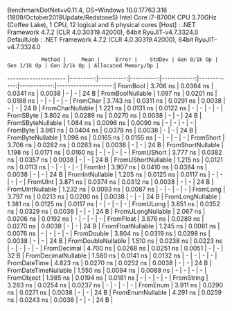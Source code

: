 
BenchmarkDotNet=v0.11.4, OS=Windows 10.0.17763.316 (1809/October2018Update/Redstone5)
Intel Core i7-8700K CPU 3.70GHz (Coffee Lake), 1 CPU, 12 logical and 6 physical cores
  [Host]     : .NET Framework 4.7.2 (CLR 4.0.30319.42000), 64bit RyuJIT-v4.7.3324.0
  DefaultJob : .NET Framework 4.7.2 (CLR 4.0.30319.42000), 64bit RyuJIT-v4.7.3324.0


               Method |     Mean |     Error |    StdDev | Gen 0/1k Op | Gen 1/1k Op | Gen 2/1k Op | Allocated Memory/Op |
--------------------- |---------:|----------:|----------:|------------:|------------:|------------:|--------------------:|
             FromBool | 3.706 ns | 0.0364 ns | 0.0341 ns |      0.0038 |           - |           - |                24 B |
     FromBoolNullable | 1.097 ns | 0.0201 ns | 0.0188 ns |           - |           - |           - |                   - |
             FromChar | 3.743 ns | 0.0311 ns | 0.0291 ns |      0.0038 |           - |           - |                24 B |
     FromCharNullable | 1.221 ns | 0.0131 ns | 0.0122 ns |           - |           - |           - |                   - |
            FromSByte | 3.802 ns | 0.0289 ns | 0.0270 ns |      0.0038 |           - |           - |                24 B |
    FromSByteNullable | 1.084 ns | 0.0096 ns | 0.0090 ns |           - |           - |           - |                   - |
             FromByte | 3.861 ns | 0.0404 ns | 0.0378 ns |      0.0038 |           - |           - |                24 B |
     FromByteNullable | 1.098 ns | 0.0165 ns | 0.0155 ns |           - |           - |           - |                   - |
            FromShort | 3.706 ns | 0.0282 ns | 0.0263 ns |      0.0038 |           - |           - |                24 B |
    FromShortNullable | 1.198 ns | 0.0171 ns | 0.0160 ns |           - |           - |           - |                   - |
           FromUShort | 3.777 ns | 0.0382 ns | 0.0357 ns |      0.0038 |           - |           - |                24 B |
   FromUShortNullable | 1.215 ns | 0.0121 ns | 0.0113 ns |           - |           - |           - |                   - |
              FromInt | 3.907 ns | 0.0410 ns | 0.0384 ns |      0.0038 |           - |           - |                24 B |
      FromIntNullable | 1.205 ns | 0.0125 ns | 0.0117 ns |           - |           - |           - |                   - |
             FromUInt | 3.871 ns | 0.0374 ns | 0.0312 ns |      0.0038 |           - |           - |                24 B |
     FromUIntNullable | 1.232 ns | 0.0093 ns | 0.0087 ns |           - |           - |           - |                   - |
             FromLong | 3.797 ns | 0.0213 ns | 0.0200 ns |      0.0038 |           - |           - |                24 B |
     FromLongNullable | 1.381 ns | 0.0125 ns | 0.0117 ns |           - |           - |           - |                   - |
            FromULong | 3.851 ns | 0.0352 ns | 0.0329 ns |      0.0038 |           - |           - |                24 B |
    FromULongNullable | 2.067 ns | 0.0206 ns | 0.0192 ns |           - |           - |           - |                   - |
            FromFloat | 3.876 ns | 0.0289 ns | 0.0270 ns |      0.0038 |           - |           - |                24 B |
    FromFloatNullable | 1.245 ns | 0.0081 ns | 0.0076 ns |           - |           - |           - |                   - |
           FromDouble | 3.804 ns | 0.0319 ns | 0.0298 ns |      0.0038 |           - |           - |                24 B |
   FromDoubleNullable | 1.510 ns | 0.0238 ns | 0.0223 ns |           - |           - |           - |                   - |
          FromDecimal | 4.700 ns | 0.0268 ns | 0.0251 ns |      0.0051 |           - |           - |                32 B |
  FromDecimalNullable | 1.580 ns | 0.0141 ns | 0.0132 ns |           - |           - |           - |                   - |
         FromDateTime | 4.823 ns | 0.0270 ns | 0.0252 ns |      0.0038 |           - |           - |                24 B |
 FromDateTimeNullable | 1.550 ns | 0.0094 ns | 0.0088 ns |           - |           - |           - |                   - |
           FromObject | 1.985 ns | 0.0194 ns | 0.0181 ns |           - |           - |           - |                   - |
           FromString | 3.283 ns | 0.0254 ns | 0.0237 ns |           - |           - |           - |                   - |
             FromEnum | 3.911 ns | 0.0290 ns | 0.0271 ns |      0.0038 |           - |           - |                24 B |
     FromEnumNullable | 4.291 ns | 0.0259 ns | 0.0243 ns |      0.0038 |           - |           - |                24 B |
